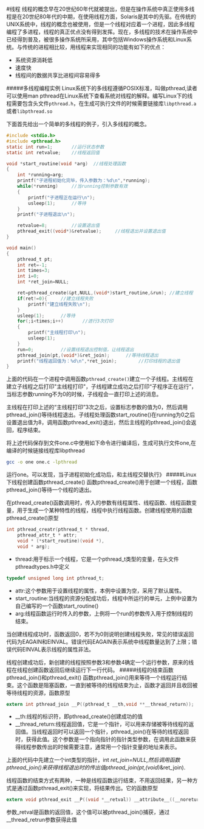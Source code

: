 #线程
线程的概念早在20世纪60年代就被提出，但是在操作系统中真正使用多线程是在20世纪80年代的中期，在使用线程方面，Solaris是其中的先驱。在传统的UNIX系统中，线程的概念也被使用，但是一个线程对应着一个进程，因此多线程编程了多进程，线程的真正优点没有得到发挥。现在，多线程的技术在操作系统中已经得到普及，被很多操作系统所采用，其中包括Windows操作系统和Linux系统。与传统的进程相比较，用线程来实现相同的功能有如下的优点：
 * 系统资源消耗低
 * 速度快
 * 线程间的数据共享比进程间容易得多

#####多线程编程实例
Linux系统下的多线程遵循POSIX标准，叫做pthread,读者可以使用man pthread在Linux系统下查看系统对线程的解释。编写Linux下的线程需要包含头文件`pthread.h`，在生成可执行文件的时候需要链接库`libpthread.a`或者`libpthread.so`

下面首先给出一个简单的多线程的例子，引入多线程的概念。
```c
#include <stdio.h>
#include <pthread.h>
static int run=1;		//运行状态参数
static int retvalue;	//线程返回值

void *start_routine(void *arg)	//线程处理函数
{
	int *running=arg;
	printf("子进程初始化完毕，传入参数为：%d\n",*running);
	while(*running)		//当running控制参数有效
	{
		printf("子进程正在运行\n");
		usleep(1);		//等待
	}
	printf("子进程退出\n");

	retvalue=8;			//设置退出值
	pthread_exit((void*)&retvalue);		//线程退出并设置退出值
}

void main()
{
	pthread_t pt;
	int ret=-1;
	int times=3;
	int i=0;
	int *ret_join=NULL;

	ret=pthread_create(&pt,NULL,(void*)start_routine,&run);	//建立线程
	if(ret!=0){		//建立线程失败
		printf("建立线程失败\n");
	}
	usleep(1);		//等待
	for(;i<times;i++)		//进行3次打印
	{
		printf("主线程打印\n");
		usleep(1);
	}
	run=0;			//设置线程退出控制值，让线程退出
	pthread_join(pt,(void*)&ret_join);		//等待线程退出
	printf("线程返回值为：%d\n",*ret_join);		//打印线程的退出值
}
```
上面的代码在一个进程中调用函数`pthread_create()`建立一个子线程。主线程在建立子线程之后打印"主线程打印"，子线程建立成功之后打印“子程序正在运行”，当标志参数running不为0的时候，子线程会一直打印上述的消息。

主线程在打印上述的“主线程打印”3次之后，设置标志参数的值为0，然后调用pthread_join()等待线程退出。子线程处理函数start_routine()在running为0之后设置退出值为8，调用函数pthread_exit()退出，然后主线程的pthread_join()会返回，程序结束。

将上述代码保存到文件one.c中使用如下命令进行编译后，生成可执行文件one,在编译的时候链接线程库libpthread
```bash
gcc -o one one.c -lpthread
```
运行one。可以发现，当子进程初始化成功后，和主线程交替执行》
#####Linux下线程创建函数pthread_create()
函数pthread_create()用于创建一个线程，函数pthread_join()等待一个线程的退出。

在pthread_create()函数调用时，传入的参数有线程属性、线程函数、线程函数变量，用于生成一个某种特性的线程，线程中执行线程函数。创建线程使用的函数pthread_create()原型
```c
int pthread_creatr(pthread_t * thread,
	pthread_attr_t * attr;
	void * (*start_routine)(void *),
	void * arg);
```
 * thread:用于标示一个线程，它是一个pthread_t类型的变量，在头文件pthreadtypes.h中定义

```c
typedef unsigned long int pthread_t;
```
 * attr:这个参数用于设置线程的属性，本例中设置为空，采用了默认属性。
 * start_routine:当线程的资源分配成功后，线程中所运行的单元，上例中设置为自己编写的一个函数start_routine()
 * arg:线程函数运行时传入的参数，上例将一个run的参数传入用于控制线程的结束。

当创建线程成功时，函数返回0，若不为0则说明创建线程失败，常见的错误返回代码为EAGAIN和EINVAL。错误代码EAGAIN表示系统中线程数量达到了上限；错误代码EINVAL表示线程的属性非法。

线程创建成功后，新创建的线程按照参数3和参数4确定一个运行参数，原来的线程在线程创建函数返回后继续运行下一行代码。
#####线程的结束函数pthread_join()和pthread_exit()
函数pthread_join()用来等待一个线程运行结束。这个函数是阻塞函数，一直到被等待的线程结束为止，函数才返回并且收回被等待线程的资源，函数原型
```c
extern int pthread_join __P((pthread_t __th,void **__thread_return));
```
 * __th:线程的标识符，即pthread_create()创建成功的值
 * __thread_return:线程返回值，它是一个指针，可以用来存储被等待线程的返回值。当线程返回时可以返回一个指针，pthread_join()在等待的线程返回时，获得此值。这个参数是一个指向指针的指针类型参数，在调用此函数来获得线程参数传出的时候需要注意，通常用一个指针变量的地址来表示。

上面的代码中先建立一个int类型的指针，int *ret_join=NULL,然后调用函数pthread_join()来获得线程退出时的传出值pthread_join(pt,(void*)&ret_join).

线程函数的结束方式有两种，一种是线程函数运行结束，不用返回结果，另一种方式是通过函数pthread_exit()来实现，将结果传出。它的函数原型
```c
extern void pthread_exit __P((void *__retval)) __attribute__((__noreturn__));
```
参数_retval是函数的返回值，这个值可以被pthread_join()捕获，通过__thread_retrun参数获得此值